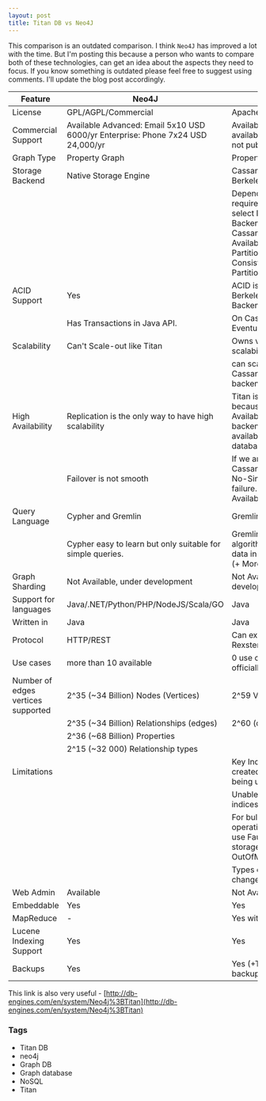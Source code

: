 ```yaml
---
layout: post
title: Titan DB vs Neo4J
---
```


This comparison is an outdated comparison. I think `Neo4J` has improved a lot with the time. But I'm posting this because a person who wants to compare both of these technologies, can get an idea about the aspects they need to focus. If you know something is outdated please feel free to suggest using comments. I'll update the blog post accordingly.

| Feature                            | Neo4J                                                                         | Titan                                                                                                                                                        |
|------------------------------------|-------------------------------------------------------------------------------|--------------------------------------------------------------------------------------------------------------------------------------------------------------|
| License                            | GPL/AGPL/Commercial                                                           | Apache 2 License                                                                                                                                             |
| Commercial Support                 | Available Advanced: Email 5x10 USD 6000/yr Enterprise: Phone 7x24 USD 24,000/yr | Available \(Prices and availability of support not published officially\.\)                                                                                  |
| Graph Type                         | Property Graph                                                                | Property Graph                                                                                                                                               |
| Storage Backend                    | Native Storage Engine                                                         | Cassandra, Hbase, Berkeley DB                                                                                                                                |
|                                    |                                                                               | Depending on the requirement we should select Database Backend \(eg: Cassandra for Availability and Partitionable, Hbase for Consistency and Partitionable\) |
| ACID Support                       | Yes                                                                           | ACID is supported on BerkeleyDB Storage Backend                                                                                                              |
|                                    | Has Transactions in Java API\.                                                | On Cassandra Eventually consistent                                                                                                                           |
| Scalability                        | Can't Scale\-out like Titan                                                   | Owns very good scalability                                                                                                                                   |
|                                    |                                                                               | can scale like Cassandra if storage backend is cassandra                                                                                                     |
| High Availability                  | Replication is the only way to have high scalability                          | Titan is like API because of that Availability of Storage backend is the availability for graph database                                                     |
|                                    | Failover is not smooth                                                        | If we are using Cassandra with Titan No\-Single\-Point of failure\. Extremely Available                                                                      |
| Query Language                     | Cypher and Gremlin                                                            | Gremlin                                                                                                                                                      |
|                                    | Cypher easy to learn but only suitable for simple queries\.                   | Gremlin has good algorithms to retrieve data in an optimal way\. \(\+ More generic\)                                                                         |
| Graph Sharding                     | Not Available, under development                                              | Not Available, under development                                                                                                                             |
| Support for languages              | Java/\.NET/Python/PHP/NodeJS/Scala/GO                                         | Java                                                                                                                                                         |
| Written in                         | Java                                                                          | Java                                                                                                                                                         |
| Protocol                           | HTTP/REST                                                                     | Can expose REST using Rexster                                                                                                                                |
| Use cases                          | more than 10 available                                                        | 0 use cases exposed officially                                                                                                                               |
| Number of edges vertices supported | 2^35 \(~34 Billion\) Nodes \(Vertices\)                                       | 2^59 Vertices                                                                                                                                                |
|                                    | 2^35 \(~34 Billion\) Relationships \(edges\)                                  | 2^60 \(quintillion\) edges                                                                                                                                   |
|                                    | 2^36 \(~68 Billion\) Properties                                               |                                                                                                                                                              |
|                                    | 2^15 \(~32 000\) Relationship types                                           |                                                                                                                                                              |
| Limitations                        |                                                                               | Key Index must be created prior to the key being used                                                                                                        |
|                                    |                                                                               | Unable to drop key indices                                                                                                                                   |
|                                    |                                                                               | For bulk graph operations we have to use Faunus otherwise storage backends get OutOfMemoryException                                                          |
|                                    |                                                                               | Types cannot be changed once created                                                                                                                         |
| Web Admin                          | Available                                                                     | Not Available                                                                                                                                                |
| Embeddable                         | Yes                                                                           | Yes                                                                                                                                                          |
| MapReduce                          | \-                                                                            | Yes with Faunus                                                                                                                                              |
| Lucene Indexing Support            | Yes                                                                           | Yes                                                                                                                                                          |
| Backups                            | Yes                                                                           | Yes \(\+Titan Parallel backup\)                                                                                                                              |


This link is also very useful - [http://db-engines.com/en/system/Neo4j%3BTitan](http://db-engines.com/en/system/Neo4j%3BTitan)

### Tags

- Titan DB
- neo4j
- Graph DB
- Graph database
- NoSQL
- Titan